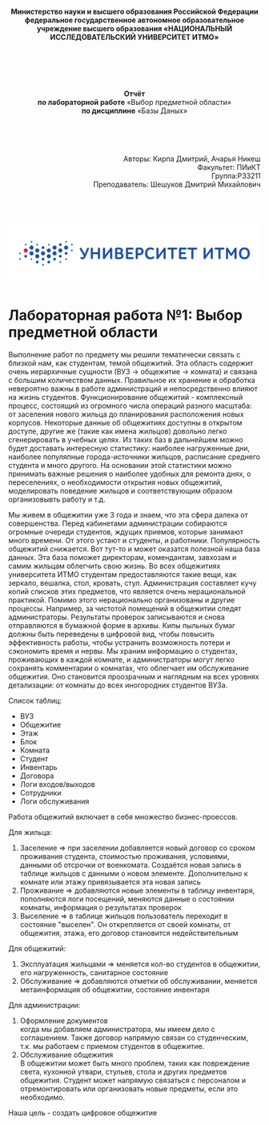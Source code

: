 <html>
  <body><p align= "center"> <b>Министерство науки и высшего образования Российской Федерации
федеральное государственное автономное образовательное учреждение высшего образования
«НАЦИОНАЛЬНЫЙ ИССЛЕДОВАТЕЛЬСКИЙ УНИВЕРСИТЕТ ИТМО» </b> </p>
    </body>
  <br> <br>  <br>   <br>

  
  </html>




<html>
 <body>
<b><p align= "center"> Отчёт </b><br>
<b>по лабораторной работе</b> «Выбор предметной области»  <br>
<b>по дисциплине</b> «Базы Даных» </p>
<br> <br> <br>

<p align= "right">Авторы: Кирпа Дмитрий, Ачарья Никеш <br>
Факультет: ПИиКТ <br>
Группа:P33211 <br>
Преподаватель: Шешуков Дмитрий Михайлович <br>
  </p>
    </body>
  <br> <br>  <br> 
  <img src= "https://github.com/KirpaDmitriy/BDStudies/blob/main/%D0%9A%D0%B0%D1%80%D1%82%D0%B8%D0%BD%D0%BA%D0%B8/%D0%B8%D1%82%D0%BC%D0%BE%20%D0%BB%D0%BE%D0%B3%D0%BE.png" > 
  </img>
  </html>



# Лабораторная работа №1: Выбор предметной области

Выполнение работ по предмету мы решили тематически связать с близкой нам, как студентам, темой общежитий.
Эта область содержит очень иерархичные сущности (ВУЗ -> общежитие -> комната) и связана с большим количеством данных. Правильное их хранение и обработка невероятно важны в работе администраций и непосредственно влияют на жизнь студентов.
Функционирование общежитий - комплексный процесс, состоящий из огромного числа операций разного масштаба: от заселения нового жильца до планирования расположения новых корпусов. Некоторые данные об общежитиях доступны в открытом доступе, другие же (такие как имена жильцов) довольно легко сгенерировать в учебных целях. Из таких баз в дальнейшем можно будет доставать интересную статистику: наиболее нагруженные дни, наиболее популяпные города-источники жильцов, расписание среднего студента и много другого. На основании этой статистики можно принимать важные решения о наиболее удобных для ремонта днях, о переселениях, о необходимости открытия новых общежитий, моделировать поведение жильцов и соответствующим образом организовывть работу и т.д.

Мы живем в общежитии уже 3 года и знаем, что эта сфера далека от совершенства. Перед кабинетами администрации собираются огромные очереди студентов, ждущих приемов, которые занимают много времени. От этого устают и студенты, и работники. Популярность общежитий снижается. Вот тут-то и может оказатся полезной наша база данных. Эта база поможет директорам, комендантам, завхозам и самим жильцам облегчить свою жизнь.
Во всех общежитиях университета ИТМО студентам предоставляются такие вещи, как зеркало, вешалка, стол, кровать, стул. Администрация составляет кучу копий списков этих предметов, что является очень нерациональной практикой.
Помимо этого нерационально организованы и другие процессы. Например, за чистотой помещений в общежитии следят администраторы. Результаты проверок записываются и снова отправляются в бумажной форме в архивы.
Кипы пыльных бумаг должны быть переведены в цифровой вид, чтобы повысить эффективность работы, чтобы устранить возможность потери и сэкономить время и нервы.
Мы храним информацию о студентах, проживающих в каждой комнате, и администраторы могут легко сохранять комментарии о комнатах, что облегчает им обслуживание общежития. Оно становится проозрачным и наглядным на всех уровнях детализации: от комнаты до всех иногородних студентов ВУЗа.

Список таблиц:
<ul>
  <li>ВУЗ</li>
  <li>Общежитие</li>
  <li>Этаж</li>
  <li>Блок</li>
  <li>Комната</li>
  <li>Студент</li>
  <li>Инвентарь</li>
  <li>Договора</li>
  <li>Логи входов/выходов</li>
  <li>Сотрудники</li>
  <li>Логи обслуживания</li>
</ul>
    
Работа общежитий включает в себя множество бизнес-проессов.

Для жильца:
<ol>
  <li>Заселение => при заселении добавляется новый договор со сроком проживания студента, стоимостью проживания, условиями, данными об отсрочки от военкомата. Создаётся новая запись в таблице жильцов с данными о новом элементе. Дополнительно к комнате или этажу привязывается эта новая запись</li>
  <li>Проживание => добавляются новые элементы в таблицу инвентаря, пополняются логи посещений, меняются данные о состоянии комнаты, информация о результатах проверок </li>
  <li>Выселение => в таблице жильцов пользователь переходит в состояние "выселен". Он открепляется от своей комнаты, от общежития, этажа, его договор становится недействительным</li>
</ol>

Для общежитий:
<ol>
  <li>Эксплуатация жильцами => меняется кол-во студентов в общежитии, его нагруженность, санитарное состояние</li>
  <li>Обслуживание => добавляются отметки об обслуживании, меняется метаинформация об общежитии, состояние инвентаря</li>
</ol>

Для администрации:
<ol>
  <li>Оформление документов</li>
  когда мы добавляем администратора, мы имеем дело с соглашением. Также договор напрямую связан со студенческим, т.к. мы работаем с приемом студентов в общежитие.
  <li>Обслуживание общежития</li>
  В общежитии может быть много проблем, таких как повреждение света, кухонной утвари, стульев, стола и других предметов общежития. Студент может напрямую связаться с персоналом и отремонтировать или организовать новые предметы, если это необходимо.
</ol>
    
    
    

Наша цель - создать цифровое общежитие

